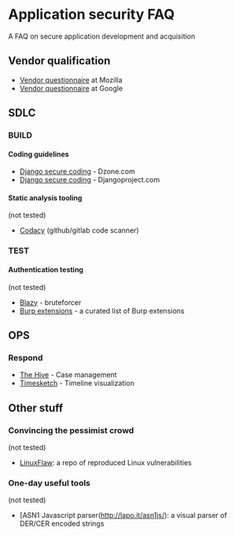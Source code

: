 # Application security FAQ
A FAQ on secure application development and acquisition
## Vendor qualification
- [Vendor questionnaire](https://docs.google.com/document/d/1idP1gGuEgeinoL6m_hsZ8lQ8wz64BeI-S53n_9kwMkU) at Mozilla
- [Vendor questionnaire](https://github.com/google/vsaq) at Google
## SDLC
### BUILD
#### Coding guidelines
- [Django secure coding](https://dzone.com/articles/protect-your-django-web-application-from-security-1) - Dzone.com
- [Django secure coding](https://docs.djangoproject.com/en/2.1/topics/security/) - Djangoproject.com
#### Static analysis tooling
(not tested)
- [Codacy](https://www.codacy.com) (github/gitlab code scanner)
### TEST
#### Authentication testing
(not tested)
- [Blazy](https://github.com/s0md3v/Blazy) - bruteforcer
- [Burp extensions](https://github.com/snoopysecurity/awesome-burp-extensions) - a curated list of Burp extensions

## OPS
### Respond
- [The Hive](https://thehive-project.org/) - Case management
- [Timesketch](https://github.com/google/timesketch) - Timeline visualization
## Other stuff
### Convincing the pessimist crowd
(not tested)
- [LinuxFlaw](https://github.com/VulnReproduction/LinuxFlaw): a repo of reproduced Linux vulnerabilities
### One-day useful tools
(not tested)
- [ASN1 Javascript parser(http://lapo.it/asn1js/): a visual parser of DER/CER encoded strings
